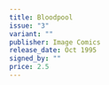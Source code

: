 ```yaml
---
title: Bloodpool
issue: "3"
variant: ""
publisher: Image Comics
release_date: Oct 1995
signed_by: ""
price: 2.5
---
```

